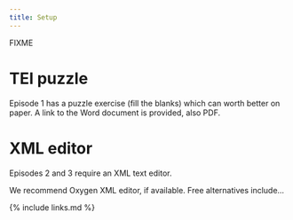 ```yaml
---
title: Setup
---
```

FIXME

# TEI puzzle
Episode 1 has a puzzle exercise (fill the blanks) which can worth better on paper. 
A link to the Word document is provided, also PDF.

# XML editor
Episodes 2 and 3 require an XML text editor.

We recommend Oxygen XML editor, if available.
Free alternatives include...

{% include links.md %}

